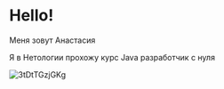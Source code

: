 # Hello!
Меня зовут Анастасия

Я в Нетологии прохожу курс Java разработчик с нуля

![3tDtTGzjGKg](https://user-images.githubusercontent.com/113122147/191062848-f7987853-b35c-4469-bf1d-5df2f74d217f.jpg)
